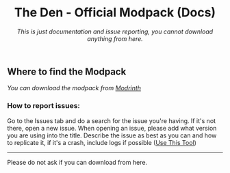 <header>

# The Den - Official Modpack (Docs)

_This is just documentation and issue reporting, you cannot download anything from here._

</header>

## Where to find the Modpack

_You can download the modpack from [Modrinth](https://https://modrinth.com/modpack/the-den/)_

### How to report issues:

Go to the Issues tab and do a search for the issue you're having. If it's not there, open a new issue. When opening an issue, please add what version you are using into the title. Describe the issue as best as you can and how to replicate it, if it's a crash, include logs if possible ([Use This Tool](https://mclo.gs))

<footer>

<!--
  <<< Author notes: Footer >>>
  Add a link to get support, GitHub status page, code of conduct, license link.
-->

---

Please do not ask if you can download from here.

</footer>
